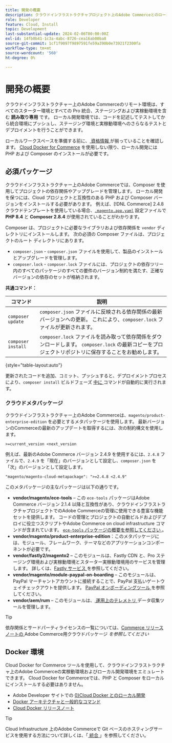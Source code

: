 ```yaml
---
title: 開発の概要
description: クラウドインフラストラクチャプロジェクト上のAdobe Commerceとのローカル開発の準備。
role: Developer
feature: Cloud, Install
topic: Development
last-substantial-update: 2024-02-06T00:00:00Z
exl-id: 14fb0b41-1c3a-4abc-8726-cea16ab00ba8
source-git-commit: 1cf1f9097f9897591fe59a390b0e73921f2300fa
workflow-type: tm+mt
source-wordcount: '560'
ht-degree: 0%

---
```


# 開発の概要

クラウドインフラストラクチャー上のAdobe Commerceのリモート環境は、すべてのスターター環境とすべての Pro 統合、ステージングおよび実稼動環境を含む **読み取り専用** です。 ローカル開発環境では、コードを記述してテストしてから統合環境にプッシュし、ステージング環境と実稼動環境へのさらなるテストとデプロイメントを行うことができます。

ローカルワークスペースを準備する前に、[ 資格情報 ](../../get-started/prepare-workspace.md) が揃っていることを確認します。 [Cloud Docker for Commerce](#docker-environment) を使用しない限り、ローカル開発には PHP および Composer のインストールが必要です。

## 必須パッケージ

クラウドインフラストラクチャー上のAdobe Commerceでは、Composer を使用してプロジェクトの依存関係やアップグレードを管理します。 ローカル開発を保つには、Cloud プロジェクトと互換性のある PHP および Composer バージョンをインストールする必要があります。 例えば、[!DNL Commerce] 2.4.8 クラウドテンプレートを使用している場合、[`.magento.app.yaml`](https://github.com/magento/magento-cloud/blob/2.4.8/.magento.app.yaml) 設定ファイルで **PHP 8.4** と **Composer 2.8.4** が使用されていることがわかります。

Composer は、プロジェクトに必要なライブラリおよび依存関係を `vendor` ディレクトリにインストールします。 次の必須の Composer ファイルは、プロジェクトのルート ディレクトリにあります。

- `composer.json` - `composer.json` ファイルを使用して、製品のインストールとアップグレードを管理します。
- `composer.lock` - `composer.lock` ファイルには、プロジェクトの依存ツリー内のすべてのパッケージのすべての要件のバージョン制約を満たす、正確なバージョンの依存のセットが格納されます。

**共通コマンド：**

| コマンド | 説明 |
|--------------------|----------------------------------------------------------------------------------------------------------------------------------------------------------|
| `composer update` | `composer.json` ファイルに反映される依存関係の最新バージョンへの更新。 これにより、`composer.lock` ファイルが更新されます。 |
| `composer install` | `composer.lock` ファイルを読み取って依存関係をダウンロードします。 `composer.lock` の最新コピーをプロジェクトリポジトリに保存することをお勧めします。 |

{style="table-layout:auto"}

更新されたコードを追加、コミット、プッシュすると、デプロイメントプロセスにより、`composer install` ビルドフェーズ [ 中に ](../deploy/process.md#build-phase-build-phase) コマンドが自動的に実行されます。

### クラウドメタパッケージ

クラウドインフラストラクチャー上のAdobe Commerceは、`magento/product-enterprise-edition` を必要とするメタパッケージを使用します。 最新バージョンのCommerceの最新のアップデートを取得するには、次の制約構文を使用します。

```text
>=current_version <next_version
```

例えば、最新のAdobe Commerce バージョン 2.4.9 を使用するには、`2.4.8` ファイルで、`2.4.9` を「現在」のバージョンとして設定し、`composer.json` を「次」のバージョンとして設定します。

```text
"magento/magento-cloud-metapackage": ">=2.4.8 <2.4.9"
```

このメタパッケージの主なパッケージは以下の通りです。

- **vendor/magento/ece-tools** – この `ece-tools` パッケージはAdobe Commerce バージョン 2.1.4 以降と互換性があり、クラウドインフラストラクチャプロジェクトでのAdobe Commerceの管理に使用できる豊富な機能セットを提供します。 コードの管理とプロジェクトの自動ビルドおよびデプロイに役立つスクリプトやAdobe Commerce on cloud infrastructure コマンドが含まれています。 [`ece-tools` パッケージの概要を参照してください ](../dev-tools/package-overview.md)。
- **vendor/magento/product-enterprise-edition**：このメタパッケージには、モジュール、フレームワーク、テーマなどのアプリケーションコンポーネントが必要です。
- **vendor/fastly2/magento2** – このモジュールは、Fastly CDN と、Pro ステージング環境および実稼動環境とスターター実稼動環境用のサービスを管理します。 詳しくは、[Fastly サービス ](/help/cloud-guide/cdn/fastly.md#fastly-cdn-module-for-magento-2) を参照してください。
- **vendor/magento/module-paypal-on-boarding** – このモジュールは、PayPal マーチャントアカウントに接続することで、PayPal 支払いゲートウェイチェックアウトを提供します。 [PayPal オンボーディングツール ](../store/paypal.md) を参照してください。
- **vendor/aem/rum** – このモジュールは、[ 運用上のテレメトリ ](../monitor/operational-telemetry.md) データ収集ツールを管理します。

>[!TIP]
>
>依存関係とサードパーティライセンスの一覧については、[Commerce リリースノートの ](/help/cloud-guide/release-notes/cloud-packages.md)Adobe Commerce用クラウドパッケージ _を参照してください_

## Docker 環境

Cloud Docker for Commerce ツールを使用して、クラウドインフラストラクチャ上のAdobe Commerceの実稼動環境およびローカル開発環境をエミュレートできます。 Cloud Docker for Commerceでは、PHP と Composer をローカルにインストールする必要はありません。

- Adobe Developer サイトでの [0}Cloud Docker とのローカル開発](https://developer.adobe.com/commerce/cloud-tools/docker/setup/)
- [Docker アーキテクチャと一般的なコマンド](../dev-tools/cloud-docker.md)
- [Cloud Docker リリースノート](../release-notes/cloud-docker.md)

>[!TIP]
>
>Cloud Infrastructure 上のAdobe Commerceで Git ベースのホスティングサービスを使用する方法について詳しくは、「[ 統合 ](../integrations/overview.md)」を参照してください。
